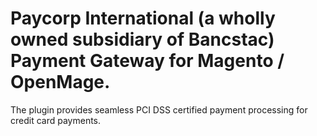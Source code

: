 # Paycorp International (a wholly owned subsidiary of Bancstac) Payment Gateway for Magento / OpenMage.

The plugin provides seamless PCI DSS certified payment processing for credit card payments.
